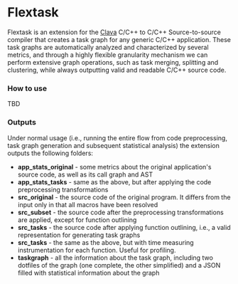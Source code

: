 # Flextask

Flextask is an extension for the [Clava](https://github.com/specs-feup/clava) C/C++ to C/C++ Source-to-source compiler that creates a task graph for any generic C/C++ application. These task graphs are automatically analyzed and characterized by several metrics, and through a highly flexible granularity mechanism we can perform extensive graph operations, such as task merging, splitting and clustering, while always outputting valid and readable C/C++ source code.

### How to use

TBD

### Outputs

Under normal usage (i.e., running the entire flow from code preprocessing, task graph generation and subsequent statistical analysis) the extension outputs the following folders:

* **app_stats_original** - some metrics about the original application's source code, as well as its call graph and AST
* **app_stats_tasks**  - same as the above, but after applying the code preprocessing transformations
* **src_original** - the source code of the original program. It differs from the input only in that all macros have been resolved
* **src_subset** - the source code after the preprocessing transformations are applied, except for function outlining
* **src_tasks** - the source code after applying function outlining, i.e., a valid representation for generating task graphs
* **src_tasks** - the same as the above, but with time measuring instrumentation for each function. Useful for profiling.
* **taskgraph** - all the information about the task graph, including two dotfiles of the graph (one complete, the other simplified) and a JSON filled with statistical information about the graph
